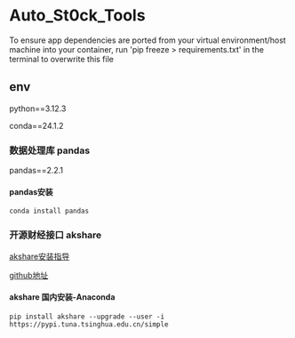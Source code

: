 # Auto_St0ck_Tools

To ensure app dependencies are ported from your virtual environment/host machine into your container, run 'pip freeze > requirements.txt' in the terminal to overwrite this file

## env

python==3.12.3

conda==24.1.2

### 数据处理库 pandas

pandas==2.2.1

#### pandas安装

```pandas
conda install pandas
```

### 开源财经接口 akshare

[akshare安装指导]('https://akshare.akfamily.xyz/installation.html')

[github地址]('https://github.com/akfamily/akshare')

#### akshare 国内安装-Anaconda

```akshare
pip install akshare --upgrade --user -i https://pypi.tuna.tsinghua.edu.cn/simple
```

